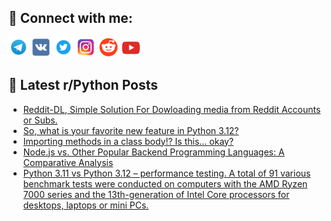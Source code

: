 ## 🔎 Connect with me:
[<img src="https://github.com/bullbesh/bullbesh/blob/main/images/Telegram.png" width="32" height="32" />](https://t.me/bullbesh)
[<img src="https://github.com/bullbesh/bullbesh/blob/main/images/VK.png" width="32" height="32" />](https://vk.com/bullbesh)
[<img src="https://github.com/bullbesh/bullbesh/blob/main/images/Twitter.png" width="32" height="32" />](https://twitter.com/bullbesh1)
[<img src="https://github.com/bullbesh/bullbesh/blob/main/images/Instagram.png" width="32" height="32" />](https://www.instagram.com/bullbesh)
[<img src="https://github.com/bullbesh/bullbesh/blob/main/images/Reddit.png" width="32" height="32" />](https://www.reddit.com/user/bullbesh)
[<img src="https://github.com/bullbesh/bullbesh/blob/main/images/YouTube.png" width="32" height="32" />](https://www.youtube.com/channel/UCtfjRs6uzgq5mfm8S06WTcg)

## 📕 Latest r/Python Posts
<!-- BLOG-POST-LIST:START -->
- [Reddit-DL, Simple Solution For Dowloading media from Reddit Accounts or Subs.](https://www.reddit.com/r/Python/comments/17a4hgb/redditdl_simple_solution_for_dowloading_media/)
- [So, what is your favorite new feature in Python 3.12?](https://www.reddit.com/r/Python/comments/17a00xf/so_what_is_your_favorite_new_feature_in_python_312/)
- [Importing methods in a class body!? Is this... okay?](https://www.reddit.com/r/Python/comments/179yms3/importing_methods_in_a_class_body_is_this_okay/)
- [Node.js vs. Other Popular Backend Programming Languages: A Comparative Analysis](https://www.reddit.com/r/Python/comments/179xkjx/nodejs_vs_other_popular_backend_programming/)
- [Python 3.11 vs Python 3.12 – performance testing. A total of 91 various benchmark tests were conducted on computers with the AMD Ryzen 7000 series and the 13th-generation of Intel Core processors for desktops, laptops or mini PCs.](https://www.reddit.com/r/Python/comments/179wt14/python_311_vs_python_312_performance_testing_a/)
<!-- BLOG-POST-LIST:END -->
